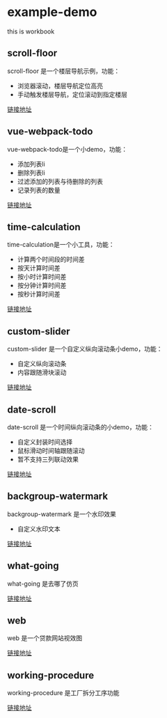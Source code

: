 # example-demo

this is workbook

## scroll-floor

scroll-floor 是一个楼层导航示例，功能：

- 浏览器滚动，楼层导航定位高亮
- 手动触发楼层导航，定位滚动到指定楼层

[链接地址](https://lidengkedev.github.io/example-demo/scroll-floor/)

## vue-webpack-todo

vue-webpack-todo是一个小demo，功能：

- 添加列表li
- 删除列表li
- 过滤添加的列表与待删除的列表
- 记录列表的数量

[链接地址](https://lidengkedev.github.io/example-demo/vue-webpack-todo/dist/)

## time-calculation

time-calculation是一个小工具，功能：

- 计算两个时间段的时间差
- 按天计算时间差
- 按小时计算时间差
- 按分钟计算时间差
- 按秒计算时间差

[链接地址](https://lidengkedev.github.io/example-demo/time-calculation/)

## custom-slider

custom-slider 是一个自定义纵向滚动条小demo，功能：

- 自定义纵向滚动条
- 内容跟随滑块滚动

[链接地址](https://lidengkedev.github.io/example-demo/custom-slider/)

## date-scroll

date-scroll 是一个时间纵向滚动条的小demo，功能：

- 自定义封装时间选择
- 鼠标滑动时间轴跟随滚动
- 暂不支持三列联动效果

[链接地址](https://lidengkedev.github.io/example-demo/date-scroll/)

## backgroup-watermark
backgroup-watermark 是一个水印效果

- 自定义水印文本

[链接地址](https://lidengkedev.github.io/example-demo/backgroup-watermark/watermark.html)

## what-going

what-going 是去哪了仿页

[链接地址](https://lidengkedev.github.io/example-demo/what-going/index.html)

## web

web 是一个贷款网站视效图

[链接地址](https://lidengkedev.github.io/example-demo/web/page/index.html)

## working-procedure

working-procedure 是工厂拆分工序功能

[链接地址](https://lidengkedev.github.io/example-demo/working-procedure/src/index.html)
